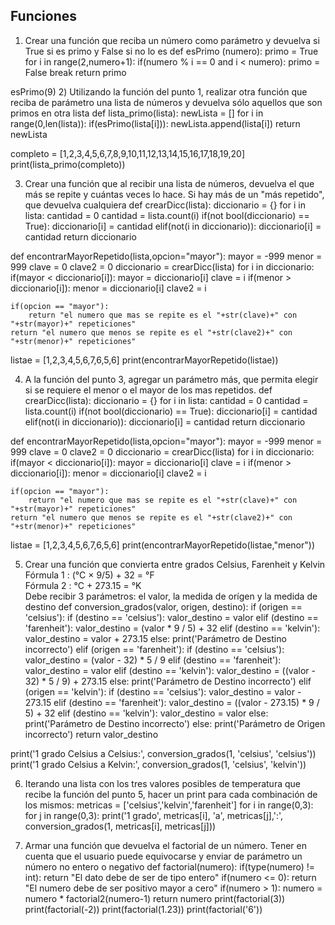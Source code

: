 ## Funciones

1) Crear una función que reciba un número como parámetro y devuelva si True si es primo y False si no lo es
def esPrimo (numero):
    primo = True
    for i in range(2,numero+1):
        if(numero % i == 0 and i < numero):
            primo = False
            break
    return primo    

esPrimo(9)
2) Utilizando la función del punto 1, realizar otra función que reciba de parámetro una lista de números y devuelva sólo aquellos que son primos en otra lista
def lista_primo(lista):
    newLista = []
    for i in range(0,len(lista)):
        if(esPrimo(lista[i])):
            newLista.append(lista[i])
    return newLista

completo = [1,2,3,4,5,6,7,8,9,10,11,12,13,14,15,16,17,18,19,20]
print(lista_primo(completo))

3) Crear una función que al recibir una lista de números, devuelva el que más se repite y cuántas veces lo hace. Si hay más de un "más repetido", que devuelva cualquiera
def crearDicc(lista):
    diccionario = {}
    for i in lista:
        cantidad = 0
        cantidad = lista.count(i)
        if(not bool(diccionario) == True):
            diccionario[i] = cantidad
        elif(not(i in diccionario)):
            diccionario[i] = cantidad
    return diccionario

def encontrarMayorRepetido(lista,opcion="mayor"):
    mayor = -999
    menor = 999
    clave = 0
    clave2 = 0
    diccionario = crearDicc(lista)
    for i in diccionario:
        if(mayor < diccionario[i]):
            mayor = diccionario[i]
            clave = i
        if(menor > diccionario[i]):
            menor = diccionario[i]
            clave2 = i

    if(opcion == "mayor"):
        return "el numero que mas se repite es el "+str(clave)+" con "+str(mayor)+" repeticiones"
    return "el numero que menos se repite es el "+str(clave2)+" con "+str(menor)+" repeticiones"

listae = [1,2,3,4,5,6,7,6,5,6]
print(encontrarMayorRepetido(listae))

4) A la función del punto 3, agregar un parámetro más, que permita elegir si se requiere el menor o el mayor de los mas repetidos.
def crearDicc(lista):
    diccionario = {}
    for i in lista:
        cantidad = 0
        cantidad = lista.count(i)
        if(not bool(diccionario) == True):
            diccionario[i] = cantidad
        elif(not(i in diccionario)):
            diccionario[i] = cantidad
    return diccionario

def encontrarMayorRepetido(lista,opcion="mayor"):
    mayor = -999
    menor = 999
    clave = 0
    clave2 = 0
    diccionario = crearDicc(lista)
    for i in diccionario:
        if(mayor < diccionario[i]):
            mayor = diccionario[i]
            clave = i
        if(menor > diccionario[i]):
            menor = diccionario[i]
            clave2 = i

    if(opcion == "mayor"):
        return "el numero que mas se repite es el "+str(clave)+" con "+str(mayor)+" repeticiones"
    return "el numero que menos se repite es el "+str(clave2)+" con "+str(menor)+" repeticiones"

listae = [1,2,3,4,5,6,7,6,5,6]
print(encontrarMayorRepetido(listae,"menor"))

5) Crear una función que convierta entre grados Celsius, Farenheit y Kelvin<br>
Fórmula 1	: (°C × 9/5) + 32 = °F<br>
Fórmula 2	: °C + 273.15 = °K<br>
Debe recibir 3 parámetros: el valor, la medida de orígen y la medida de destino
def conversion_grados(valor, origen, destino):
    if (origen == 'celsius'):
        if (destino == 'celsius'):
            valor_destino = valor
        elif (destino == 'farenheit'):
            valor_destino = (valor * 9 / 5) + 32
        elif (destino == 'kelvin'):
            valor_destino = valor + 273.15
        else:
            print('Parámetro de Destino incorrecto')
    elif (origen == 'farenheit'):
        if (destino == 'celsius'):
            valor_destino = (valor - 32) * 5 / 9
        elif (destino == 'farenheit'):
            valor_destino = valor
        elif (destino == 'kelvin'):
            valor_destino = ((valor - 32) * 5 / 9) + 273.15
        else:
            print('Parámetro de Destino incorrecto')
    elif (origen == 'kelvin'):
        if (destino == 'celsius'):
            valor_destino = valor - 273.15
        elif (destino == 'farenheit'):
            valor_destino = ((valor - 273.15) * 9 / 5) + 32
        elif (destino == 'kelvin'):
            valor_destino = valor
        else:
            print('Parámetro de Destino incorrecto')
    else:
        print('Parámetro de Origen incorrecto')
    return valor_destino

print('1 grado Celsius a Celsius:', conversion_grados(1, 'celsius', 'celsius'))
print('1 grado Celsius a Kelvin:', conversion_grados(1, 'celsius', 'kelvin'))

6) Iterando una lista con los tres valores posibles de temperatura que recibe la función del punto 5, hacer un print para cada combinación de los mismos:
metricas = ['celsius','kelvin','farenheit']
for i in range(0,3):
    for j in range(0,3):
        print('1 grado', metricas[i], 'a', metricas[j],':', conversion_grados(1, metricas[i], metricas[j]))

7) Armar una función que devuelva el factorial de un número. Tener en cuenta que el usuario puede equivocarse y enviar de parámetro un número no entero o negativo
def factorial(numero):
    if(type(numero) != int):
        return "El dato debe de ser de tipo entero"
    if(numero <= 0):
        return "El numero debe de ser positivo mayor a cero"
    if(numero > 1):
        numero = numero * factorial2(numero-1)
    return numero
print(factorial(3))
print(factorial(-2))
print(factorial(1.23))
print(factorial('6'))
